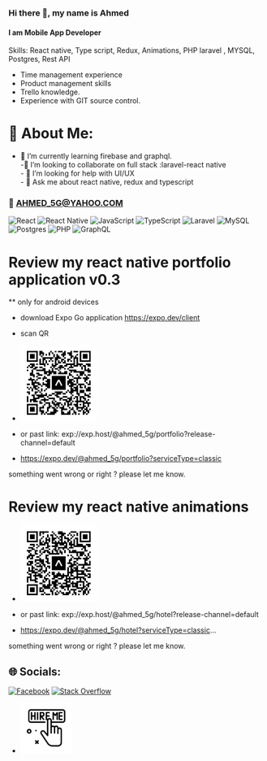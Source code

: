 ### Hi there 👋, my name is Ahmed

#### I am Mobile App Developer

Skills: React native, Type script, Redux, Animations, PHP laravel , MYSQL, Postgres, Rest API

- Time management experience
- Product management skills
- Trello knowledge.
- Experience with GIT source control.

# 💫 About Me:

- 🌱 I’m currently learning firebase and graphql.<br>-👯 I’m looking to collaborate on full stack :laravel-react native<br>- 🤔 I’m looking for help with UI/UX<br>- 💬 Ask me about react native, redux and typescript<br>

### 📧 AHMED_5G@YAHOO.COM

![React](https://img.shields.io/badge/react-%2320232a.svg?style=for-the-badge&logo=react&logoColor=%2361DAFB) ![React Native](https://img.shields.io/badge/react_native-%2320232a.svg?style=for-the-badge&logo=react&logoColor=%2361DAFB) ![JavaScript](https://img.shields.io/badge/javascript-%23323330.svg?style=for-the-badge&logo=javascript&logoColor=%23F7DF1E) ![TypeScript](https://img.shields.io/badge/typescript-%23007ACC.svg?style=for-the-badge&logo=typescript&logoColor=white) ![Laravel](https://img.shields.io/badge/laravel-%23FF2D20.svg?style=for-the-badge&logo=laravel&logoColor=white) ![MySQL](https://img.shields.io/badge/mysql-%2300f.svg?style=for-the-badge&logo=mysql&logoColor=white) ![Postgres](https://img.shields.io/badge/postgres-%23316192.svg?style=for-the-badge&logo=postgresql&logoColor=white) ![PHP](https://img.shields.io/badge/php-%23777BB4.svg?style=for-the-badge&logo=php&logoColor=white) ![GraphQL](https://img.shields.io/badge/-GraphQL-E10098?style=for-the-badge&logo=graphql&logoColor=white)

# Review my react native portfolio application v0.3
** only for android devices 
- download Expo Go application https://expo.dev/client

- scan QR

- <a href="exp://exp.host/@ahmed_5g/portfolio?release-channel=default">
     <img
     width=150 height= 150
      src="./images/expo-go-portfolio-default.svg">
  </a>

- or past link:
  exp://exp.host/@ahmed_5g/portfolio?release-channel=default

- https://expo.dev/@ahmed_5g/portfolio?serviceType=classic

something went wrong or right ? please let me know.

# Review my react native animations

- <a href="exp://exp.host/@ahmed_5g/hotel?release-channel=default">
     <img
     width=150 height= 150
      src="./images/hotelanimation.svg">
  </a>

- or past link:
  exp://exp.host/@ahmed_5g/hotel?release-channel=default

- https://expo.dev/@ahmed_5g/hotel?serviceType=classic...

something went wrong or right ? please let me know.

## 🌐 Socials:

[![Facebook](https://img.shields.io/badge/Facebook-%231877F2.svg?logo=Facebook&logoColor=white)](https://www.facebook.com/people/Ahmed-Ali/100086148849098/) [![Stack Overflow](https://img.shields.io/badge/-Stackoverflow-FE7A16?logo=stack-overflow&logoColor=white)](https://stackoverflow.com/users/14738120/ahmed5g)

- <a href="https://www.facebook.com/people/Ahmed-Ali/100086148849098/">
     <img
     width=100 height= 100
      src="./images/hire.png">
  </a>
